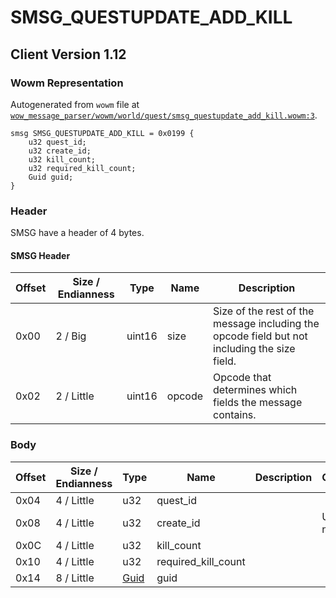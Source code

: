 # SMSG_QUESTUPDATE_ADD_KILL

## Client Version 1.12

### Wowm Representation

Autogenerated from `wowm` file at [`wow_message_parser/wowm/world/quest/smsg_questupdate_add_kill.wowm:3`](https://github.com/gtker/wow_messages/tree/main/wow_message_parser/wowm/world/quest/smsg_questupdate_add_kill.wowm#L3).
```rust,ignore
smsg SMSG_QUESTUPDATE_ADD_KILL = 0x0199 {
    u32 quest_id;
    u32 create_id;
    u32 kill_count;
    u32 required_kill_count;
    Guid guid;
}
```
### Header

SMSG have a header of 4 bytes.

#### SMSG Header

| Offset | Size / Endianness | Type   | Name   | Description |
| ------ | ----------------- | ------ | ------ | ----------- |
| 0x00   | 2 / Big           | uint16 | size   | Size of the rest of the message including the opcode field but not including the size field.|
| 0x02   | 2 / Little        | uint16 | opcode | Opcode that determines which fields the message contains.|

### Body

| Offset | Size / Endianness | Type | Name | Description | Comment |
| ------ | ----------------- | ---- | ---- | ----------- | ------- |
| 0x04 | 4 / Little | u32 | quest_id |  |  |
| 0x08 | 4 / Little | u32 | create_id |  | Unsure of name |
| 0x0C | 4 / Little | u32 | kill_count |  |  |
| 0x10 | 4 / Little | u32 | required_kill_count |  |  |
| 0x14 | 8 / Little | [Guid](../spec/packed-guid.md) | guid |  |  |


